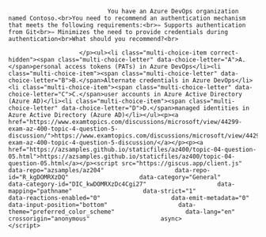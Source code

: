 <p class="card-text">
							
								You have an Azure DevOps organization named Contoso.<br>You need to recommend an authentication mechanism that meets the following requirements:<br>✑ Supports authentication from Git<br>✑ Minimizes the need to provide credentials during authentication<br>What should you recommend?<br>
							
						</p><ul><li class="multi-choice-item correct-hidden"><span class="multi-choice-letter" data-choice-letter="A">A.</span>personal access tokens (PATs) in Azure DevOps</li><li class="multi-choice-item"><span class="multi-choice-letter" data-choice-letter="B">B.</span>Alternate credentials in Azure DevOps</li><li class="multi-choice-item"><span class="multi-choice-letter" data-choice-letter="C">C.</span>user accounts in Azure Active Directory (Azure AD)</li><li class="multi-choice-item"><span class="multi-choice-letter" data-choice-letter="D">D.</span>managed identities in Azure Active Directory (Azure AD)</li></ul><p><a href="https://www.examtopics.com/discussions/microsoft/view/44299-exam-az-400-topic-4-question-5-discussion/">https://www.examtopics.com/discussions/microsoft/view/44299-exam-az-400-topic-4-question-5-discussion/</a></p><p><a href="https://azsamples.github.io/staticfiles/az400/topic-04-question-05.html">https://azsamples.github.io/staticfiles/az400/topic-04-question-05.html</a></p><script src="https://giscus.app/client.js"                    data-repo="azsamples/az204"                    data-repo-id="R_kgDOMRXzDQ"                    data-category="General"                    data-category-id="DIC_kwDOMRXzDc4Cgi27"                    data-mapping="pathname"                    data-strict="1"                    data-reactions-enabled="0"                    data-emit-metadata="0"                    data-input-position="bottom"                    data-theme="preferred_color_scheme"                    data-lang="en"                    crossorigin="anonymous"                    async>                    </script>